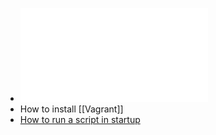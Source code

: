 - ![Linux Basics for Hackers.pdf](../assets/Linux_Basics_for_Hackers_1670050829250_0.pdf)
- How to install [[Vagrant]]
- [How to run a script in startup](https://www.baeldung.com/linux/run-script-on-startup)